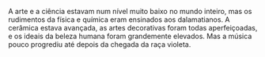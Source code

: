 ﻿A arte e a ciência estavam num nível muito baixo no mundo inteiro, mas os rudimentos da física e química eram ensinados aos dalamatianos. A cerâmica estava avançada, as artes decorativas foram todas aperfeiçoadas, e os ideais da beleza humana foram grandemente elevados. Mas a música pouco progrediu até depois da chegada da raça violeta.